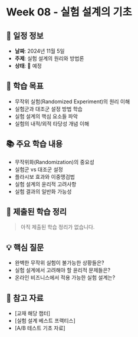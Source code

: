 # Week 08 - 실험 설계의 기초

## 📅 일정 정보
- **날짜**: 2024년 11월 5일
- **주제**: 실험 설계의 원리와 방법론
- **상태**: 📅 예정

## 🎯 학습 목표
- 무작위 실험(Randomized Experiment)의 원리 이해
- 실험군과 대조군 설정 방법 학습
- 실험 설계의 핵심 요소들 파악
- 실험의 내적/외적 타당성 개념 이해

## 📚 주요 학습 내용
- 무작위화(Randomization)의 중요성
- 실험군 vs 대조군 설정
- 플라시보 효과와 이중맹검법
- 실험 설계의 윤리적 고려사항
- 실험 결과의 일반화 가능성

## 📝 제출된 학습 정리
> 아직 제출된 학습 정리가 없습니다.

## 💡 핵심 질문
- 완벽한 무작위 실험이 불가능한 상황들은?
- 실험 설계에서 고려해야 할 윤리적 문제들은?
- 온라인 비즈니스에서 적용 가능한 실험 설계는?

## 🔗 참고 자료
- [교재 해당 챕터]
- [실험 설계 베스트 프랙티스]
- [A/B 테스트 기초 자료]